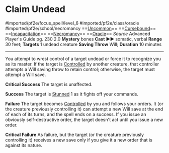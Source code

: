 # Claim Undead
#imported/pf2e/focus_spell/level_6 #imported/pf2e/class/oracle #imported/pf2e/school/necromancy 
==[Uncommon](uncommon.md)== ==[Cursebound](../../../Traits/Cursebound.md)== ==[Incapacitation](incapacitation.md)== ==[Necromancy](necromancy.md)== ==[Oracle](../../../Traits/Oracle.md)==
*Source* Advanced Player's Guide pg. 230 2.0
**Mystery** bones
**Cast** ►► somatic, verbal
**Range** 30 feet; **Targets** 1 undead creature
**Saving Throw** Will; **Duration** 10 minutes

---
You attempt to wrest control of a target undead or force it to recognize you as its master. If the target is [Controlled](../../../Conditions/Controlled.md) by another creature, that controller attempts a Will saving throw to retain control; otherwise, the target must attempt a Will save.

**Critical Success** The target is unaffected.

**Success** The target is [Stunned](../../../Conditions/Stunned.md) 1 as it fights off your commands.

**Failure** The target becomes [Controlled](../../../Conditions/Controlled.md) by you and follows your orders. It (or the creature previously controlling it) can attempt a new Will save at the end of each of its turns, and the spell ends on a success. If you issue an obviously self-destructive order, the target doesn't act until you issue a new order.

**Critical Failure** As failure, but the target (or the creature previously controlling it) receives a new save only if you give it a new order that is against its nature.
